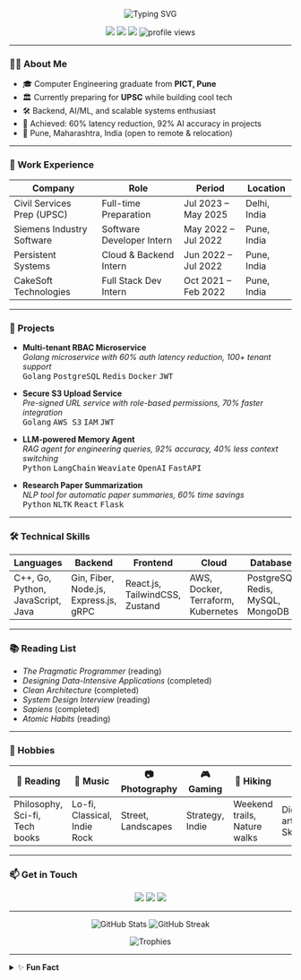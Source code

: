 <!-- Profile README for samarsinh25 -->

<p align="center">
  <img src="https://readme-typing-svg.demolab.com?font=Fira+Code&size=28&pause=1000&color=22D3EE&center=true&vCenter=true&width=700&lines=Hi+there!+I'm+Samarsinh+Salunkhe+%F0%9F%91%8B;Backend+Engineer+%7C+AI%2FML+Enthusiast+%7C+UPSC+Prep;Building+impactful+tech+%F0%9F%9A%80" alt="Typing SVG" />
</p>

<p align="center">
  <a href="https://github.com/samarsinh25"><img src="https://img.shields.io/github/followers/samarsinh25?label=GitHub&style=social" /></a>
  <a href="https://linkedin.com/in/samarsinh25"><img src="https://img.shields.io/badge/LinkedIn-blue?logo=linkedin&logoColor=white" /></a>
  <a href="mailto:samarsinh25@gmail.com"><img src="https://img.shields.io/badge/Email-D14836?logo=gmail&logoColor=white" /></a>
  <img src="https://komarev.com/ghpvc/?username=samarsinh25&style=flat-square" alt="profile views"/>
</p>

---

### 👨‍💻 About Me

- 🎓 Computer Engineering graduate from **PICT, Pune**
- 🏛️ Currently preparing for **UPSC** while building cool tech
- 🛠️ Backend, AI/ML, and scalable systems enthusiast
- 🚀 Achieved: 60% latency reduction, 92% AI accuracy in projects
- 📍 Pune, Maharashtra, India (open to remote & relocation)

---

### 💼 Work Experience

| Company                        | Role                      | Period                | Location      |
|---------------------------------|---------------------------|-----------------------|--------------|
| Civil Services Prep (UPSC)      | Full-time Preparation     | Jul 2023 – May 2025   | Delhi, India |
| Siemens Industry Software       | Software Developer Intern | May 2022 – Jul 2022   | Pune, India  |
| Persistent Systems              | Cloud & Backend Intern    | Jun 2022 – Jul 2022   | Pune, India  |
| CakeSoft Technologies           | Full Stack Dev Intern     | Oct 2021 – Feb 2022   | Pune, India  |

---

### 🚀 Projects

- **Multi-tenant RBAC Microservice**  
  _Golang microservice with 60% auth latency reduction, 100+ tenant support_  
  <kbd>Golang</kbd> <kbd>PostgreSQL</kbd> <kbd>Redis</kbd> <kbd>Docker</kbd> <kbd>JWT</kbd>

- **Secure S3 Upload Service**  
  _Pre-signed URL service with role-based permissions, 70% faster integration_  
  <kbd>Golang</kbd> <kbd>AWS S3</kbd> <kbd>IAM</kbd> <kbd>JWT</kbd>

- **LLM-powered Memory Agent**  
  _RAG agent for engineering queries, 92% accuracy, 40% less context switching_  
  <kbd>Python</kbd> <kbd>LangChain</kbd> <kbd>Weaviate</kbd> <kbd>OpenAI</kbd> <kbd>FastAPI</kbd>

- **Research Paper Summarization**  
  _NLP tool for automatic paper summaries, 60% time savings_  
  <kbd>Python</kbd> <kbd>NLTK</kbd> <kbd>React</kbd> <kbd>Flask</kbd>

---

### 🛠️ Technical Skills

| Languages   | Backend         | Frontend           | Cloud         | Databases           | AI/ML                |
|-------------|-----------------|--------------------|---------------|---------------------|----------------------|
| C++, Go, Python, JavaScript, Java | Gin, Fiber, Node.js, Express.js, gRPC | React.js, TailwindCSS, Zustand | AWS, Docker, Terraform, Kubernetes | PostgreSQL, Redis, MySQL, MongoDB | LangChain, Transformers, CNNs, RNNs |

---

### 📚 Reading List

- _The Pragmatic Programmer_ (reading)
- _Designing Data-Intensive Applications_ (completed)
- _Clean Architecture_ (completed)
- _System Design Interview_ (reading)
- _Sapiens_ (completed)
- _Atomic Habits_ (reading)

---

### 🎨 Hobbies

| 📖 Reading | 🎵 Music | 📷 Photography | 🎮 Gaming | 🥾 Hiking | 🎨 Art |
|------------|---------|---------------|----------|----------|--------|
| Philosophy, Sci-fi, Tech books | Lo-fi, Classical, Indie Rock | Street, Landscapes | Strategy, Indie | Weekend trails, Nature walks | Digital art, Sketching |

---

### 📫 Get in Touch

<p align="center">
  <a href="mailto:samarsinh25@gmail.com"><img src="https://img.shields.io/badge/Email-D14836?logo=gmail&logoColor=white" /></a>
  <a href="https://linkedin.com/in/samarsinh25"><img src="https://img.shields.io/badge/LinkedIn-blue?logo=linkedin&logoColor=white" /></a>
  <a href="https://github.com/samarsinh25"><img src="https://img.shields.io/badge/GitHub-181717?logo=github&logoColor=white" /></a>
</p>

---

<p align="center">
  <img src="https://github-readme-stats.vercel.app/api?username=samarsinh25&show_icons=true&theme=radical" alt="GitHub Stats" />
  <img src="https://github-readme-streak-stats.herokuapp.com/?user=samarsinh25&theme=radical" alt="GitHub Streak" />
</p>

<p align="center">
  <img src="https://github-profile-trophy.vercel.app/?username=samarsinh25&theme=radical&no-frame=true&no-bg=true&margin-w=4" alt="Trophies" />
</p>

---

<details>
<summary>✨ <b>Fun Fact</b></summary>
<br>
<i>"I should not talk so much about myself if there were anybody else whom I knew well."</i>
</details> 
